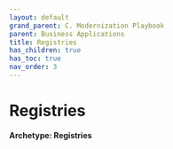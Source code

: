 ```yaml
---
layout: default
grand_parent: C. Modernization Playbook
parent: Business Applications
title: Registries
has_children: true
has_toc: true
nav_order: 3
---
```


# Registries

**Archetype: Registries**

